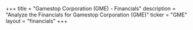 +++
title = "Gamestop Corporation (GME) - Financials"
description = "Analyze the Financials for Gamestop Corporation (GME)"
ticker = "GME"
layout = "financials"
+++

